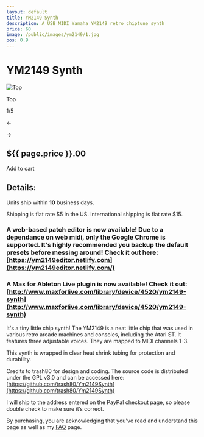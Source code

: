 ```yaml
---
layout: default
title: YM2149 Synth
description: A USB MIDI Yamaha YM2149 retro chiptune synth
price: 60
image: /public/images/ym2149/1.jpg
pos: 0.9
---
```

# YM2149 Synth

<div class="gallery">
	<img src="{{ site.baseurl }}public/images/ym2149/1.jpg" alt="Top" id="gallery_image" onclick="cycle(1); return false;">
	<p id="gallery_subtitle">Top</p>
	<p id="gallery_pos_text">1/5</p>
	<div id="gallery_nav">
		<p id="gallery_nav_left" onclick="cycle(0); return false;">←</p>
		<p id="gallery_nav_right" onclick="cycle(1); return false;">→</p>
	</div>
</div>

## ${{ page.price }}.00

<form id="paypal" target="paypal" action="https://www.paypal.com/cgi-bin/webscr" method="post">
<input type="hidden" name="cmd" value="_s-xclick">
<input type="hidden" name="hosted_button_id" value="63CLYXSLY87PC">
</form>


<div class="addToCart noselect" onclick="addToCart()">
  Add to cart
</div>

## Details:

Units ship within **10** business days.

Shipping is flat rate $5 in the US. International shipping is flat rate $15.

### A web-based patch editor is now available! Due to a dependance on web midi, only the Google Chrome is supported. It's highly recommended you backup the default presets before messing around! Check it out here: [https://ym2149editor.netlify.com](https://ym2149editor.netlify.com/)

### A Max for Ableton Live plugin is now available! Check it out: [http://www.maxforlive.com/library/device/4520/ym2149-synth](http://www.maxforlive.com/library/device/4520/ym2149-synth)

It's a tiny little chip synth! The YM2149 is a neat little chip that was used in various retro arcade machines and consoles, including the Atari ST. It features three adjustable voices. They are mapped to MIDI channels 1-3.

This synth is wrapped in clear heat shrink tubing for protection and durability.

Credits to trash80 for design and coding. The source code is distributed under the GPL v3.0 and can be accessed here: [https://github.com/trash80/Ym2149Synth](https://github.com/trash80/Ym2149Synth)

I will ship to the address entered on the PayPal checkout page, so please double check to make sure it’s correct.

By purchasing, you are acknowledging that you've read and understand this page as well as my [FAQ](/faq) page.

<script src="{{ site.baseurl }}public/js/ym2149gallery.js"></script>
